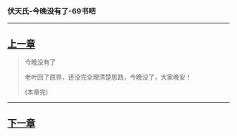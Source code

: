 ### 伏天氏-今晚没有了-69书吧

--------
[上一章](./8e74b79237700c2113041b48a22693a1.md)
--------


>
>
>
>今晚没有了
>
>老叶回了原界，还没完全理清楚思路，今晚没了，大家晚安！
>
>(本章完)
>
>

--------
[下一章](./e03feb21faa0e44af24bb2ddd3138b7f.md)
--------

